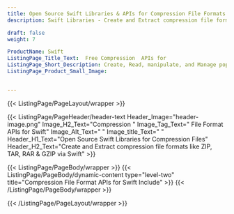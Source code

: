 ```yaml
---
title: Open Source Swift Libraries & APIs for Compression File Formats
description: Swift Libraries - Create and Extract compression file formats like ZIP, TAR, RAR & GZIP via Open Source Swift APIs.

draft: false
weight: 7

ProductName: Swift
ListingPage_Title_Text:  Free Compression  APIs for
ListingPage_Short_Description: Create, Read, manipulate, and Manage popular compression file formats via open source Swift APIs.
ListingPage_Product_Small_Image: 


---
```


{{< ListingPage/PageLayout/wrapper >}}

{{< ListingPage/PageHeader/header-text
Header_Image="header-image.png"
Image_H2_Text="Compression "
Image_Tag_Text=" File Format APIs for Swift"
Image_Alt_Text=" "
Image_title_Text=" "
Header_H1_Text="Open Source Swift Libraries for Compression Files"
Header_H2_Text="Create and Extract compression file formats like ZIP, TAR, RAR & GZIP via Swift" >}}

{{< ListingPage/PageBody/wrapper >}}
{{< ListingPage/PageBody/dynamic-content type="level-two" title="Compression File Format APIs for Swift Include" >}}
{{< /ListingPage/PageBody/wrapper >}}

{{< /ListingPage/PageLayout/wrapper >}}